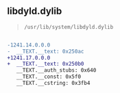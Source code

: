 ## libdyld.dylib

> `/usr/lib/system/libdyld.dylib`

```diff

-1241.14.0.0.0
-  __TEXT.__text: 0x250ac
+1241.17.0.0.0
+  __TEXT.__text: 0x250b0
   __TEXT.__auth_stubs: 0x640
   __TEXT.__const: 0x5f0
   __TEXT.__cstring: 0x3fb4

```
